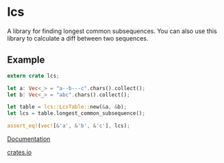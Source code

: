 # lcs

A library for finding longest common subsequences. You can also use this library
to calculate a diff between two sequences.

## Example

```rust
extern crate lcs;

let a: Vec<_> = "a--b---c".chars().collect();
let b: Vec<_> = "abc".chars().collect();

let table = lcs::LcsTable::new(&a, &b);
let lcs = table.longest_common_subsequence();

assert_eq!(vec![&'a', &'b', &'c'], lcs);
```

[Documentation](http://ulysse.io/rust-lcs/lcs/)

[crates.io](https://crates.io/crates/lcs)
